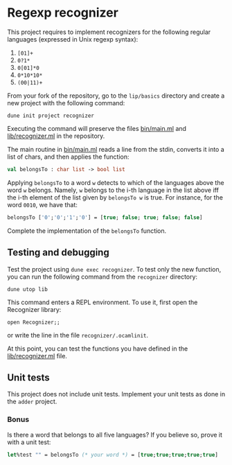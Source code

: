 # Regexp recognizer

This project requires to implement recognizers for the following
regular languages (expressed in Unix regexp syntax):
1. `[01]+`
2. `0?1*`
3. `0[01]*0`
4. `0*10*10*`
5. `(00|11)+`

From your fork of the repository, go to the `lip/basics` directory and create a new project with the following command:
```
dune init project recognizer
```
Executing the command will preserve the files [bin/main.ml](bin/main.ml) and [lib/recognizer.ml](lib/recognizer.ml) in the repository.

The main routine in [bin/main.ml](bin/main.ml) reads a line from the stdin,
converts it into a list of chars, and then applies the function:
```ocaml
val belongsTo : char list -> bool list
```
Applying `belongsTo` to a word `w` detects to which of the languages above the word `w` belongs.
Namely, `w` belongs to the i-th language in the list above iff the i-th element of the list
given by `belongsTo w` is true.
For instance, for the word `0010`, we have that:
```ocaml
belongsTo ['0';'0';'1';'0'] = [true; false; true; false; false]
```
Complete the implementation of the `belongsTo` function.

## Testing and debugging

Test the project using `dune exec recognizer`.
To test only the new function, you can run the following command from the `recognizer` directory:
```
dune utop lib
```
This command enters a REPL environment. To use it, first open the Recognizer library:
```
open Recognizer;;
```
or write the line in the file `recognizer/.ocamlinit`.

At this point, you can test the functions you have defined in the [lib/recognizer.ml](lib/recognizer.ml) file.

## Unit tests

This project does not include unit tests. Implement your unit tests as done in the `adder` project.

### Bonus

Is there a word that belongs to all five languages? If you believe so, prove it with a unit test:

```ocaml
let%test "" = belongsTo (* your word *) = [true;true;true;true;true]
```